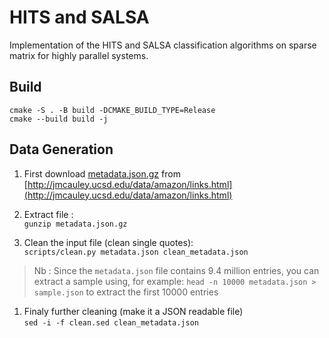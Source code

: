 # HITS and SALSA

Implementation of the HITS and SALSA classification algorithms on sparse matrix for highly parallel systems.

## Build
```
cmake -S . -B build -DCMAKE_BUILD_TYPE=Release
cmake --build build -j
```

## Data Generation
1. First download [metadata.json.gz](http://snap.stanford.edu/data/amazon/productGraph/metadata.json.gz) from [http://jmcauley.ucsd.edu/data/amazon/links.html](http://jmcauley.ucsd.edu/data/amazon/links.html)

2. Extract file : \
`gunzip metadata.json.gz`

1. Clean the input file (clean single quotes): \
`scripts/clean.py metadata.json clean_metadata.json`
> Nb : Since the `metadata.json` file contains 9.4 million entries, you can extract a sample using, for example: `head -n 10000 metadata.json > sample.json` to extract the first 10000 entries

1. Finaly further cleaning (make it a JSON readable file) \
`sed -i -f clean.sed clean_metadata.json`
